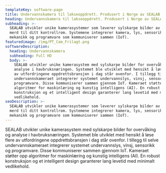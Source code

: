 ```yaml
---
templateKey: software-page
title: Undervannskamera til lakseoppdrett. Produsert i Norge av SEALAB
heading: Undervannskamera til lakseoppdrett. Produsert i Norge av SEALAB
subheading: >-
  SEALAB utvikler unike kamerasystemer som leverer sylskarpe bilder av laks og
  merd til ditt kontrollrom. Systemene integrerer kamera, lys, sensorikk,
  mekanikk og programvare som kommuniserer sammen (IoT).
featuredimage: /img/PT_Cam_Frilagt.png
softwareDescription:
  heading: Undervannskamera
  subheading: Full HD
  body: >-
    SEALAB utvikler unike kamerasystem med sylskarpe bilder for overvåking og
    analyse i havbruksnæringen. Systemet ble utviklet med hensikt å løse flere
    av utfordringene oppdrettsbransjen i dag står ovenfor. I tillegg til selve
    undervannskameraet integrerer systemet undervannslys, vinsj, sensorikk og
    programvare. Disse kommuniserer sammen gjennom IoT. Kameraet støtter opp
    algoritmer for maskinlæring og kunstig intelligens (AI). En robust
    konstruksjon og et intelligent design garanterer lang levetid med minimalt
    vedlikehold.
seoDescription: >-
  SEALAB utvikler unike kamerasystemer som leverer sylskarpe bilder av laks og
  merd til ditt kontrollrom. Systemene integrerer kamera, lys, sensorikk,
  mekanikk og programvare som kommuniserer sammen (IoT).
---
```

SEALAB utvikler unike kamerasystem med sylskarpe bilder for overvåking og analyse i havbruksnæringen. Systemet ble utviklet med hensikt å løse flere av utfordringene oppdrettsbransjen i dag står ovenfor. 
I tillegg til selve undervannskameraet integrerer systemet undervannslys, vinsj, sensorikk og programvare. Disse kommuniserer sammen gjennom IoT. Kameraet støtter opp algoritmer for maskinlæring og kunstig intelligens (AI). En robust konstruksjon og et intelligent design garanterer lang levetid med minimalt vedlikehold. 
